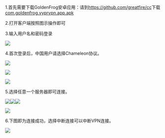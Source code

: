 <p>
	1.首先需要下载GoldenFrog安卓应用：请到<a href="https://github.com/greatfire/cc" target="_blank">https://github.com/greatfire/cc</a>下载<a href="https://github.com/greatfire/cc/raw/master/z/clients/com.goldenfrog.vyprvpn.app.apk" target="_blank">com.goldenfrog.vyprvpn.app.apk</a>
</p>
<p>2.打开客户端按照图示操作即可</p>

<p>3.输入用户名和密码登录</p>
<p>
	<img src="https://raw.githubusercontent.com/greatfire/cc/master/z/img/guides/image208.png">
</p>

<p>4.首次登录后，中国用户请选择Chameleon协议。</p>

<p>
	<img src="https://raw.githubusercontent.com/greatfire/cc/master/z/img/guides/image204.png">
</p>
<p>
	<img src="https://raw.githubusercontent.com/greatfire/cc/master/z/img/guides/image215.png">
</p>
<p>
	<img src="https://raw.githubusercontent.com/greatfire/cc/master/z/img/guides/image200.png">
</p>

<p>5.选择任意一个服务器即可连接。</p>

<p>
	<img src="https://raw.githubusercontent.com/greatfire/cc/master/z/img/guides/image206.png"><img src="https://raw.githubusercontent.com/greatfire/cc/master/z/img/guides/image209.png"><img
		src="https://raw.githubusercontent.com/greatfire/cc/master/z/img/guides/image213.png">
</p>
<p>
	<img src="https://raw.githubusercontent.com/greatfire/cc/master/z/img/guides/image202.png">
</p>

<p>6.下图即为连接成功，选择中断连接可以中断VPN连接。</p>
<p>
	<img src="https://raw.githubusercontent.com/greatfire/cc/master/z/img/guides/image211.png">
</p>